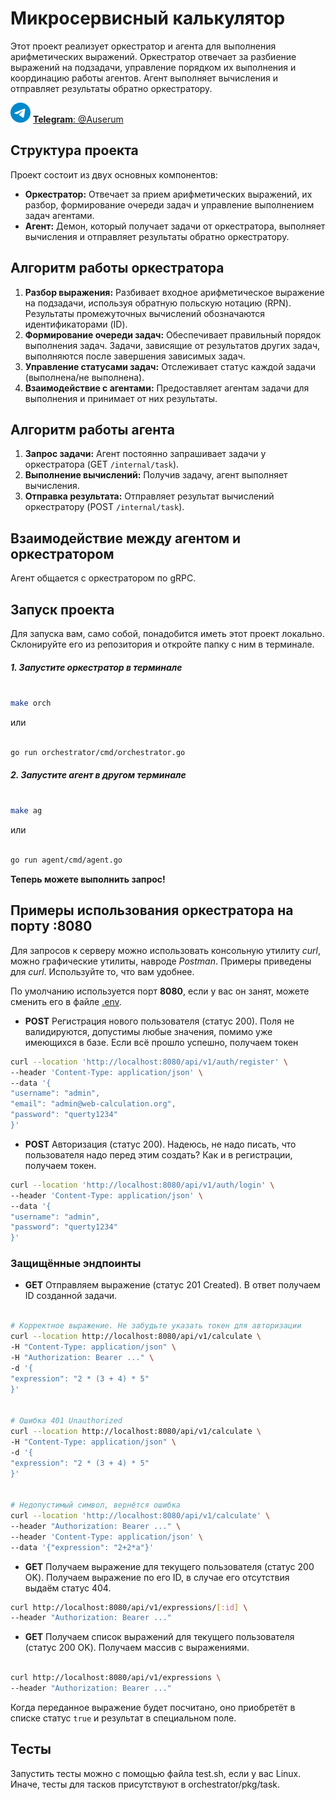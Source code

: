 # Микросервисный калькулятор

Этот проект реализует оркестратор и агента для выполнения арифметических выражений. Оркестратор отвечает за разбиение выражений на подзадачи, управление порядком их выполнения и координацию работы агентов. Агент выполняет вычисления и отправляет результаты обратно оркестратору.

[![Telegram](https://raw.githubusercontent.com/CLorant/readme-social-icons/refs/heads/main/small/filled/telegram.svg)](https://t.me/Auserum) [**Telegram**: @Auserum](https://t.me/Auserum)
## Структура проекта
Проект состоит из двух основных компонентов:
- **Оркестратор:** Отвечает за прием арифметических выражений, их разбор, формирование очереди задач и управление выполнением задач агентами.
- **Агент:** Демон, который получает задачи от оркестратора, выполняет вычисления и отправляет результаты обратно оркестратору.

## Алгоритм работы оркестратора
1. **Разбор выражения:** Разбивает входное арифметическое выражение на подзадачи, используя обратную польскую нотацию (RPN). Результаты промежуточных вычислений обозначаются идентификаторами (ID).
2. **Формирование очереди задач:** Обеспечивает правильный порядок выполнения задач. Задачи, зависящие от результатов других задач, выполняются после завершения зависимых задач.
3. **Управление статусами задач:** Отслеживает статус каждой задачи (выполнена/не выполнена).
4. **Взаимодействие с агентами:** Предоставляет агентам задачи для выполнения и принимает от них результаты.
  
## Алгоритм работы агента
1. **Запрос задачи:** Агент постоянно запрашивает задачи у оркестратора (GET `/internal/task`).
2. **Выполнение вычислений:** Получив задачу, агент выполняет вычисления.
3. **Отправка результата:** Отправляет результат вычислений оркестратору (POST `/internal/task`).

## Взаимодействие между агентом и оркестратором

Агент общается с оркестратором по gRPC.
## Запуск проекта
Для запуска вам, само собой, понадобится иметь этот проект локально. Склонируйте его из репозитория и откройте папку с ним в терминале.
##### 1. Запустите оркестратор в терминале
 

```sh

make orch

```

или 

```sh

go run orchestrator/cmd/orchestrator.go

```

##### 2. Запустите агент в другом терминале

```sh

make ag

``` 

или  

```sh

go run agent/cmd/agent.go

```

**Теперь можете выполнить запрос!**

## Примеры использования оркестратора на порту :8080

Для запросов к серверу можно использовать консольную утилиту _curl_, можно графические утилиты, навроде _Postman_. Примеры приведены для _curl_. Используйте то, что вам удобнее.

По умолчанию используется порт **8080**, если у вас он занят, можете сменить его в файле [.env](.env).

- **POST** Регистрация нового пользователя (статус 200). Поля не валидируются, допустимы любые значения, помимо уже имеющихся в базе. Если всё прошло успешно, получаем токен
```sh
curl --location 'http://localhost:8080/api/v1/auth/register' \
--header 'Content-Type: application/json' \
--data '{
"username": "admin",
"email": "admin@web-calculation.org",
"password": "querty1234"
}'
```

- **POST** Авторизация (статус 200). Надеюсь, не надо писать, что пользователя надо перед этим создать? Как и в регистрации, получаем токен.
```sh
curl --location 'http://localhost:8080/api/v1/auth/login' \
--header 'Content-Type: application/json' \
--data '{
"username": "admin",
"password": "querty1234"
}'
```

### Защищённые эндпоинты 

- **GET** Отправляем выражение (статус 201 Created). В ответ получаем ID созданной задачи.

```bash

# Корректное выражение. Не забудьте указать токен для авторизации
curl --location http://localhost:8080/api/v1/calculate \
-H "Content-Type: application/json" \
-H "Authorization: Bearer ..." \
-d '{
"expression": "2 * (3 + 4) * 5"
}'


# Ошибка 401 Unauthorized
curl --location http://localhost:8080/api/v1/calculate \
-H "Content-Type: application/json" \
-d '{
"expression": "2 * (3 + 4) * 5"
}'


# Недопустимый символ, вернётся ошибка
curl --location 'http://localhost:8080/api/v1/calculate' \
--header "Authorization: Bearer ..." \
--header 'Content-Type: application/json' \
--data '{"expression": "2+2*a"}'
```

- **GET** Получаем выражение для текущего пользователя (статус 200 OK). Получаем выражение по его ID, в случае его отсутствия выдаём статус 404.

```bash
curl http://localhost:8080/api/v1/expressions/[:id] \
--header "Authorization: Bearer ..." 
```

- **GET** Получаем список выражений для текущего пользователя (статус 200 OK). Получаем массив с выражениями.

```bash

curl http://localhost:8080/api/v1/expressions \
--header "Authorization: Bearer ..." 

```

Когда переданное выражение будет посчитано, оно приобретёт в списке статус `true` и результат в специальном поле.

## Тесты

Запустить тесты можно с помощью файла test.sh, если у вас Linux. Иначе, тесты для тасков присутствуют в orchestrator/pkg/task.